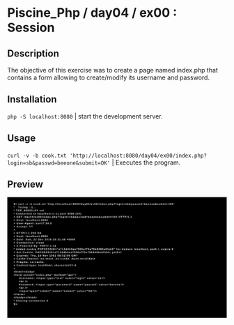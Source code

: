 # Piscine_Php / day04 / ex00 : Session

## Description
The objective of this exercise was to create a page named index.php that contains a form allowing to create/modify its username and password.

## Installation
`php -S localhost:8080` | start the development server.

## Usage
`curl -v -b cook.txt 'http://localhost:8080/day04/ex00/index.php?login=sb&passwd=beeone&submit=OK'` | Executes the program.

## Preview
<img src="../../resources/images/session.png" width="1200">
